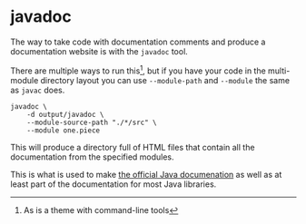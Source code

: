# javadoc

The way to take code with documentation comments and produce a documentation website
is with the `javadoc` tool.

There are multiple ways to run this[^theme], but if you have your code in the
multi-module directory layout you can use `--module-path` and `--module` the
same as `javac` does.

```bash,no_run
javadoc \
    -d output/javadoc \
    --module-source-path "./*/src" \
    --module one.piece
```

This will produce a directory full of HTML files that contain all
the documentation from the specified modules.

This is what is used to make [the official Java documenation](https://docs.oracle.com/en/java/javase/24/docs/api/index.html) as well as at least part of the documentation for most Java libraries.

[^theme]: As is a theme with command-line tools